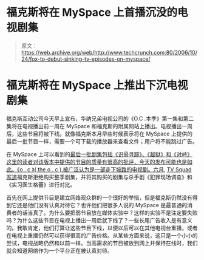 # 福克斯将在 MySpace 上首播沉没的电视剧集

> 原文：<https://web.archive.org/web/http://www.techcrunch.com:80/2006/10/24/fox-to-debut-sinking-tv-episodes-on-myspace/>

# 福克斯将在 MySpace 上推出下沉电视剧集

福克斯互动公司今天早上宣布，华纳兄弟电视公司的《O.C .本季》第一集和第二集将在电视播出前一周在 MySpace 和福克斯的附属网站上播出。电视播出一周后，这些节目将被下线。就像福克斯本月早些时候表示将在 MySpace 上提供的最后一批节目一样，需要一个可下载的播放器来查看文件；用户将不能跳过广告。

在 MySpace 上可以看到的[最后一批剧集包括《识骨寻踪》、《越狱》和《对峙》这里的读者对该版本中提供的节目的质量有很高的批评，今天的发布可能也是如此。《o . c 》( the o . c ),被广泛认为是一部走下坡路的电视剧。六月,](https://web.archive.org/web/20201127060724/http://www.beta.techcrunch.com/2006/10/03/fox-expands-free-tv-offering/) [TV Squad 写道](https://web.archive.org/web/20201127060724/http://www.tvsquad.com/2006/06/29/fox-wont-commit-to-a-full-season-of-the-o-c/)福克斯拒绝购买整季剧集，并将其购买的剧集与杀手剧《犯罪现场调查》和《实习医生格蕾》进行对比。

首先在网上提供节目是建立网络观众群的一个很好的举措，但是福克斯仍然没有得到它还是他们没有认真对待它？也许他们把很多人说的 MySpace 是最普通的消费者的话当真了。为什么要把弱节目放在媒体实验中？这样的实验不是注定要失败吗？为什么这些节目在电视上播出一周后就下线了？一些长尾广告收入是有意义的。我敢肯定，他们打算让这些节目下线，以便以后可以在其他电视台重播，或者在电视上重播仍然可以获得很高的广告价格。从某些方面来说，这只是一个小小的尝试，电视战略仍然和以前一样。当高需求的节目被放到网上并保持在线时，我们就会知道网络作为一个平台正在被认真对待。